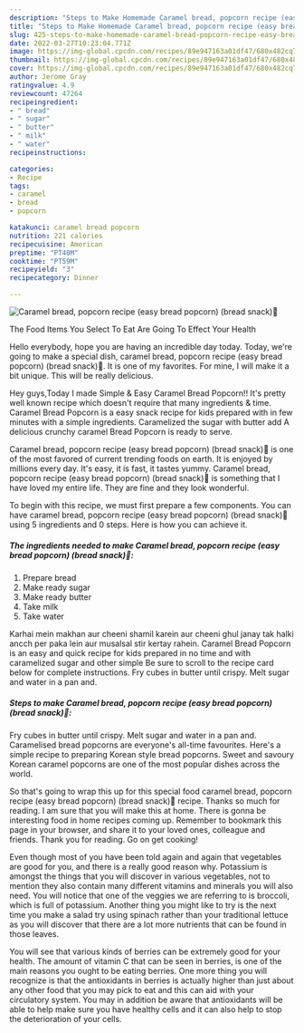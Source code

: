 ```yaml
---
description: "Steps to Make Homemade Caramel bread, popcorn recipe (easy bread popcorn) (bread snack)🍞"
title: "Steps to Make Homemade Caramel bread, popcorn recipe (easy bread popcorn) (bread snack)🍞"
slug: 425-steps-to-make-homemade-caramel-bread-popcorn-recipe-easy-bread-popcorn-bread-snack
date: 2022-03-27T10:23:04.771Z
image: https://img-global.cpcdn.com/recipes/89e947163a01df47/680x482cq70/caramel-bread-popcorn-recipe-easy-bread-popcorn-bread-snack-recipe-main-photo.jpg
thumbnail: https://img-global.cpcdn.com/recipes/89e947163a01df47/680x482cq70/caramel-bread-popcorn-recipe-easy-bread-popcorn-bread-snack-recipe-main-photo.jpg
cover: https://img-global.cpcdn.com/recipes/89e947163a01df47/680x482cq70/caramel-bread-popcorn-recipe-easy-bread-popcorn-bread-snack-recipe-main-photo.jpg
author: Jerome Gray
ratingvalue: 4.9
reviewcount: 47264
recipeingredient:
- " bread"
- " sugar"
- " butter"
- " milk"
- " water"
recipeinstructions:

categories:
- Recipe
tags:
- caramel
- bread
- popcorn

katakunci: caramel bread popcorn 
nutrition: 221 calories
recipecuisine: American
preptime: "PT40M"
cooktime: "PT59M"
recipeyield: "3"
recipecategory: Dinner

---
```



![Caramel bread, popcorn recipe (easy bread popcorn) (bread snack)🍞](https://img-global.cpcdn.com/recipes/89e947163a01df47/680x482cq70/caramel-bread-popcorn-recipe-easy-bread-popcorn-bread-snack-recipe-main-photo.jpg)

The Food Items You Select To Eat Are Going To Effect Your Health

Hello everybody, hope you are having an incredible day today. Today, we're going to make a special dish, caramel bread, popcorn recipe (easy bread popcorn) (bread snack)🍞. It is one of my favorites. For mine, I will make it a bit unique. This will be really delicious.

Hey guys,Today I made Simple &amp; Easy Caramel Bread Popcorn!! It&#39;s pretty well known recipe which doesn&#39;t require that many ingredients &amp; time. Caramel Bread Popcorn is a easy snack recipe for kids prepared with in few minutes with a simple ingredients. Caramelized the sugar with butter add A delicious crunchy caramel Bread Popcorn is ready to serve.

Caramel bread, popcorn recipe (easy bread popcorn) (bread snack)🍞 is one of the most favored of current trending foods on earth. It is enjoyed by millions every day. It's easy, it is fast, it tastes yummy. Caramel bread, popcorn recipe (easy bread popcorn) (bread snack)🍞 is something that I have loved my entire life. They are fine and they look wonderful.


To begin with this recipe, we must first prepare a few components. You can have caramel bread, popcorn recipe (easy bread popcorn) (bread snack)🍞 using 5 ingredients and 0 steps. Here is how you can achieve it.

<!--inarticleads1-->

##### The ingredients needed to make Caramel bread, popcorn recipe (easy bread popcorn) (bread snack)🍞:

1. Prepare  bread
1. Make ready  sugar
1. Make ready  butter
1. Take  milk
1. Take  water


Karhai mein makhan aur cheeni shamil karein aur cheeni ghul janay tak halki ancch per paka lein aur musalsal stir kertay rahein. Caramel Bread Popcorn is an easy and quick recipe for kids prepared in no time and with caramelized sugar and other simple Be sure to scroll to the recipe card below for complete instructions. Fry cubes in butter until crispy. Melt sugar and water in a pan and. 

<!--inarticleads2-->

##### Steps to make Caramel bread, popcorn recipe (easy bread popcorn) (bread snack)🍞:



Fry cubes in butter until crispy. Melt sugar and water in a pan and. Caramelised bread popcorns are everyone&#39;s all-time favourites. Here&#39;s a simple recipe to preparing Korean style bread popcorns. Sweet and savoury Korean caramel popcorns are one of the most popular dishes across the world. 

So that's going to wrap this up for this special food caramel bread, popcorn recipe (easy bread popcorn) (bread snack)🍞 recipe. Thanks so much for reading. I am sure that you will make this at home. There is gonna be interesting food in home recipes coming up. Remember to bookmark this page in your browser, and share it to your loved ones, colleague and friends. Thank you for reading. Go on get cooking!

Even though most of you have been told again and again that vegetables are good for you, and there is a really good reason why. Potassium is amongst the things that you will discover in various vegetables, not to mention they also contain many different vitamins and minerals you will also need. You will notice that one of the veggies we are referring to is broccoli, which is full of potassium. Another thing you might like to try is the next time you make a salad try using spinach rather than your traditional lettuce as you will discover that there are a lot more nutrients that can be found in those leaves.

You will see that various kinds of berries can be extremely good for your health. The amount of vitamin C that can be seen in berries, is one of the main reasons you ought to be eating berries. One more thing you will recognize is that the antioxidants in berries is actually higher than just about any other food that you may pick to eat and this can aid with your circulatory system. You may in addition be aware that antioxidants will be able to help make sure you have healthy cells and it can also help to stop the deterioration of your cells.
